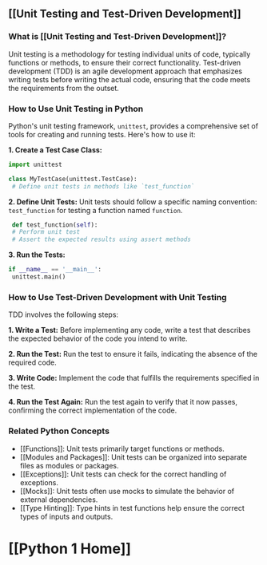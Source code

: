 ## [[Unit Testing and Test-Driven Development]]

### What is [[Unit Testing and Test-Driven Development]]?
Unit testing is a methodology for testing individual units of code, typically functions or methods, to ensure their correct functionality. Test-driven development (TDD) is an agile development approach that emphasizes writing tests before writing the actual code, ensuring that the code meets the requirements from the outset.

### How to Use Unit Testing in Python
Python's unit testing framework, `unittest`, provides a comprehensive set of tools for creating and running tests. Here's how to use it:

**1. Create a Test Case Class:**
```python
import unittest

class MyTestCase(unittest.TestCase):
 # Define unit tests in methods like `test_function`
```

**2. Define Unit Tests:**
Unit tests should follow a specific naming convention: `test_function` for testing a function named `function`.
```python
 def test_function(self):
 # Perform unit test
 # Assert the expected results using assert methods
```

**3. Run the Tests:**
```python
if __name__ == '__main__':
 unittest.main()
```

### How to Use Test-Driven Development with Unit Testing
TDD involves the following steps:

**1. Write a Test:**
Before implementing any code, write a test that describes the expected behavior of the code you intend to write.

**2. Run the Test:**
Run the test to ensure it fails, indicating the absence of the required code.

**3. Write Code:**
Implement the code that fulfills the requirements specified in the test.

**4. Run the Test Again:**
Run the test again to verify that it now passes, confirming the correct implementation of the code.

### Related Python Concepts

- [[Functions]]: Unit tests primarily target functions or methods.
- [[Modules and Packages]]: Unit tests can be organized into separate files as modules or packages.
- [[Exceptions]]: Unit tests can check for the correct handling of exceptions.
- [[Mocks]]: Unit tests often use mocks to simulate the behavior of external dependencies.
- [[Type Hinting]]: Type hints in test functions help ensure the correct types of inputs and outputs.
# [[Python 1 Home]]